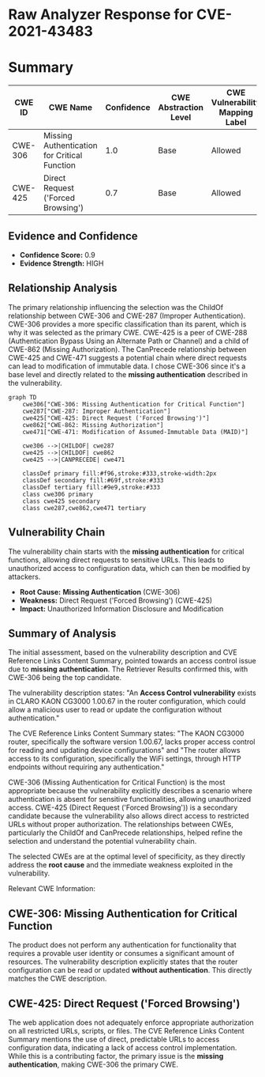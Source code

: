 # Raw Analyzer Response for CVE-2021-43483

# Summary
| CWE ID | CWE Name | Confidence | CWE Abstraction Level | CWE Vulnerability Mapping Label | CWE-Vulnerability Mapping Notes |
|---|---|---|---|---|---|
| CWE-306 | Missing Authentication for Critical Function | 1.0 | Base | Allowed | Primary CWE |
| CWE-425 | Direct Request ('Forced Browsing') | 0.7 | Base | Allowed | Secondary Candidate |

## Evidence and Confidence

*   **Confidence Score:** 0.9
*   **Evidence Strength:** HIGH

## Relationship Analysis
The primary relationship influencing the selection was the ChildOf relationship between CWE-306 and CWE-287 (Improper Authentication). CWE-306 provides a more specific classification than its parent, which is why it was selected as the primary CWE. CWE-425 is a peer of CWE-288 (Authentication Bypass Using an Alternate Path or Channel) and a child of CWE-862 (Missing Authorization). The CanPrecede relationship between CWE-425 and CWE-471 suggests a potential chain where direct requests can lead to modification of immutable data. I chose CWE-306 since it's a base level and directly related to the **missing authentication** described in the vulnerability.

```mermaid
graph TD
    cwe306["CWE-306: Missing Authentication for Critical Function"]
    cwe287["CWE-287: Improper Authentication"]
    cwe425["CWE-425: Direct Request ('Forced Browsing')"]
    cwe862["CWE-862: Missing Authorization"]
    cwe471["CWE-471: Modification of Assumed-Immutable Data (MAID)"]

    cwe306 -->|CHILDOF| cwe287
    cwe425 -->|CHILDOF| cwe862
    cwe425 -->|CANPRECEDE| cwe471

    classDef primary fill:#f96,stroke:#333,stroke-width:2px
    classDef secondary fill:#69f,stroke:#333
    classDef tertiary fill:#9e9,stroke:#333
    class cwe306 primary
    class cwe425 secondary
    class cwe287,cwe862,cwe471 tertiary
```

## Vulnerability Chain
The vulnerability chain starts with the **missing authentication** for critical functions, allowing direct requests to sensitive URLs. This leads to unauthorized access to configuration data, which can then be modified by attackers.

*   **Root Cause:** **Missing Authentication** (CWE-306)
*   **Weakness:** Direct Request ('Forced Browsing') (CWE-425)
*   **Impact:** Unauthorized Information Disclosure and Modification

## Summary of Analysis
The initial assessment, based on the vulnerability description and CVE Reference Links Content Summary, pointed towards an access control issue due to **missing authentication**. The Retriever Results confirmed this, with CWE-306 being the top candidate.

The vulnerability description states: "An **Access Control vulnerability** exists in CLARO KAON CG3000 1.00.67 in the router configuration, which could allow a malicious user to read or update the configuration without authentication."

The CVE Reference Links Content Summary states: "The KAON CG3000 router, specifically the software version 1.00.67, lacks proper access control for reading and updating device configurations" and "The router allows access to its configuration, specifically the WiFi settings, through HTTP endpoints without requiring any authentication."

CWE-306 (Missing Authentication for Critical Function) is the most appropriate because the vulnerability explicitly describes a scenario where authentication is absent for sensitive functionalities, allowing unauthorized access. CWE-425 (Direct Request ('Forced Browsing')) is a secondary candidate because the vulnerability also allows direct access to restricted URLs without proper authorization. The relationships between CWEs, particularly the ChildOf and CanPrecede relationships, helped refine the selection and understand the potential vulnerability chain.

The selected CWEs are at the optimal level of specificity, as they directly address the **root cause** and the immediate weakness exploited in the vulnerability.

Relevant CWE Information:

## CWE-306: Missing Authentication for Critical Function
The product does not perform any authentication for functionality that requires a provable user identity or consumes a significant amount of resources. The vulnerability description explicitly states that the router configuration can be read or updated **without authentication**. This directly matches the CWE description.

## CWE-425: Direct Request ('Forced Browsing')
The web application does not adequately enforce appropriate authorization on all restricted URLs, scripts, or files. The CVE Reference Links Content Summary mentions the use of direct, predictable URLs to access configuration data, indicating a lack of access control implementation. While this is a contributing factor, the primary issue is the **missing authentication**, making CWE-306 the primary CWE.